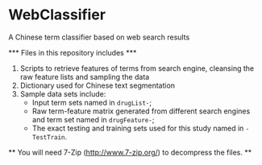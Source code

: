 WebClassifier
=============

A Chinese term classifier based on web search results

*** Files in this repository includes *** 

1. Scripts to retrieve features of terms from search engine, cleansing the raw feature lists and sampling the data
2. Dictionary used for Chinese text segmentation
3. Sample data sets include: 
    * Input term sets named in `drugList-`; 
    * Raw term-feature matrix generated from different search engines and term set named in `drugFeature-`; 
    * The exact testing and training sets used for this study named in `-TestTrain`.

** You will need 7-Zip (http://www.7-zip.org/) to decompress the files. **